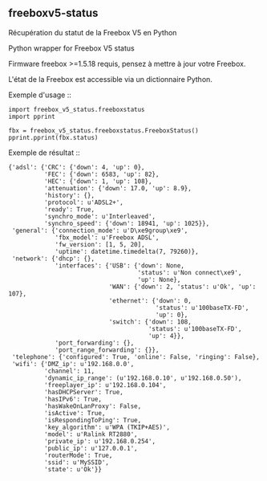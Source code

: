 freeboxv5-status
----------------

Récupération du statut de la Freebox V5 en Python

Python wrapper for Freebox V5 status

Firmware freebox >=1.5.18 requis, pensez à mettre à jour votre Freebox.

L'état de la Freebox est accessible via un dictionnaire Python.

Exemple d'usage ::

    import freebox_v5_status.freeboxstatus
    import pprint

    fbx = freebox_v5_status.freeboxstatus.FreeboxStatus()
    pprint.pprint(fbx.status)


Exemple de résultat ::

    {'adsl': {'CRC': {'down': 4, 'up': 0},
              'FEC': {'down': 6583, 'up': 82},
              'HEC': {'down': 1, 'up': 108},
              'attenuation': {'down': 17.0, 'up': 8.9},
              'history': {},
              'protocol': u'ADSL2+',
              'ready': True,
              'synchro_mode': u'Interleaved',
              'synchro_speed': {'down': 18941, 'up': 1025}},
     'general': {'connection_mode': u'D\xe9group\xe9',
                 'fbx_model': u'Freebox ADSL',
                 'fw_version': [1, 5, 20],
                 'uptime': datetime.timedelta(7, 79260)},
     'network': {'dhcp': {},
                 'interfaces': {'USB': {'down': None,
                                        'status': u'Non connect\xe9',
                                        'up': None},
                                'WAN': {'down': 2, 'status': u'Ok', 'up': 107},
                                'ethernet': {'down': 0,
                                             'status': u'100baseTX-FD',
                                             'up': 0},
                                'switch': {'down': 108,
                                           'status': u'100baseTX-FD',
                                           'up': 4}},
                 'port_forwarding': {},
                 'port_range_forwarding': {}},
     'telephone': {'configured': True, 'online': False, 'ringing': False},
     'wifi': {'DMZ_ip': u'192.168.0.0',
              'channel': 11,
              'dynamic_ip_range': (u'192.168.0.10', u'192.168.0.50'),
              'freeplayer_ip': u'192.168.0.104',
              'hasDHCPServer': True,
              'hasIPv6': True,
              'hasWakeOnLanProxy': False,
              'isActive': True,
              'isRespondingToPing': True,
              'key_algorithm': u'WPA (TKIP+AES)',
              'model': u'Ralink RT2880',
              'private_ip': u'192.168.0.254',
              'public_ip': u'127.0.0.1',
              'routerMode': True,
              'ssid': u'MySSID',
              'state': u'Ok'}}
